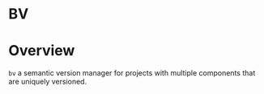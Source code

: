 BV
===

# Overview

`bv` a semantic version manager for projects with multiple components that
are uniquely versioned.

